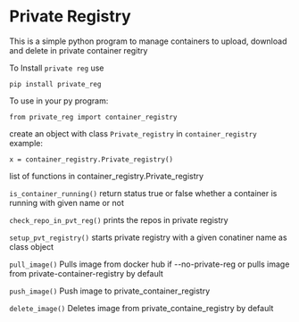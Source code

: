 # Private Registry


This is a simple python program to manage containers to upload, download and delete in private container regitry



To Install `private reg` use

````
pip install private_reg
````

To use in your py program:

````
from private_reg import container_registry
````

create an object with class `Private_registry` in `container_registry` 
example:
````
x = container_registry.Private_registry()
````






list of functions in container_registry.Private_registry

`is_container_running()` return status true or false whether a container is running with given name or not

`check_repo_in_pvt_reg()` prints the repos in private registry

`setup_pvt_registry()` starts private registry with a given conatiner name as class object

`pull_image()` Pulls image from docker hub if --no-private-reg or pulls image from private-container-registry by default

`push_image()` Push image to private_container_registry 

`delete_image()` Deletes image from private_containe_registry by default 

